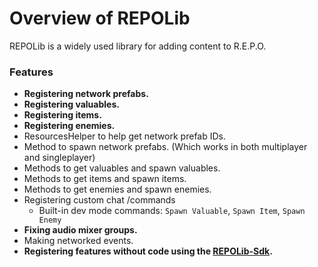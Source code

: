 # Overview of REPOLib

REPOLib is a widely used library for adding content to R.E.P.O.

### Features

- **Registering network prefabs.**
- **Registering valuables.**
- **Registering items.**
- **Registering enemies.**
- ResourcesHelper to help get network prefab IDs.
- Method to spawn network prefabs. (Which works in both multiplayer and singleplayer)
- Methods to get valuables and spawn valuables.
- Methods to get items and spawn items.
- Methods to get enemies and spawn enemies.
- Registering custom chat /commands
    - Built-in dev mode commands: `Spawn Valuable`, `Spawn Item`, `Spawn Enemy`
- **Fixing audio mixer groups.**
- Making networked events.
- **Registering features without code using the [REPOLib-Sdk](./sdk/start).**
